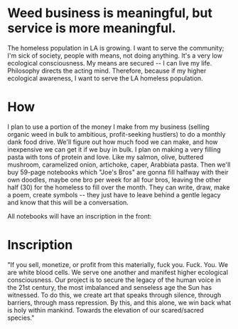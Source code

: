 # Weed business is meaningful, but service is more meaningful.

The homeless population in LA is growing. I want to serve the community; I'm sick of society, people with means, not doing anything. It's a very low ecological consciousness. My means are secured -- I can live my life. Philosophy directs the acting mind. Therefore, because if my higher ecological awareness, I want to serve the LA homeless population. 

# How

I plan to use a portion of the money I make from my business  (selling organic weed in bulk to ambitious, profit-seeking hustlers) to do a monthly dank food drive. We'll figure out how much food we can make, and how inexpensive we can get it if we buy in bulk. I plan on making a very filling pasta with tons of protein and love. Like my salmon, olive, buttered mushroom, caramelized onion, artichoke, caper, Arabbiata pasta. Then we'll buy 59-page notebooks which "Joe's Bros" are gonna fill halfway with their own doodles, maybe one bro per week for all four bros, leaving the other half (30) for the homeless to fill over the month. They can write, draw, make a poem, create symbols -- they just have to leave behind a gentle legacy and know that this will be a conversation.


All notebooks will have an inscription in the front:

# Inscription

"If you sell, monetize, or profit from this materially, fuck you. Fuck. You. We are white blood cells. We serve one another and manifest higher ecological consciousness. Our project is to secure the legacy of the human voice in the 21st century, the most imbalanced and senseless age the Sun has witnessed. To do this, we create art that speaks through silence, through barriers, through mass repression. By this, and this alone, we win back what is holy within mankind. Towards the elevation of our scared/sacred species."


